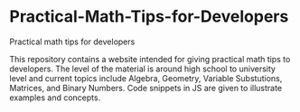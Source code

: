 # Practical-Math-Tips-for-Developers
Practical math tips for developers

This repository contains a website intended for giving practical math tips to developers. The level of the material is around high school to university level and current topics include Algebra, Geometry, Variable Substutions, Matrices, and Binary Numbers. Code snippets in JS are given to illustrate examples and concepts.
